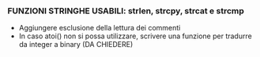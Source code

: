 ### FUNZIONI STRINGHE USABILI: strlen, strcpy, strcat e strcmp


- Aggiungere esclusione della lettura dei commenti
- In caso atoi() non si possa utilizzare, scrivere una funzione per tradurre da integer a binary (DA CHIEDERE)